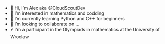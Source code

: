 - 👋 Hi, I’m Alex aka @CloudScoutDev
- 👀 I’m interested in mathematics and codding
- 🌱 I’m currently learning Python and C++ for beginners
- 💞️ I’m looking to collaborate on ...
- ⚡ I'm a participant in the Olympiads in mathematics at the University of Wroclaw

<!---
CloudScoutDev/CloudScoutDev is a ✨ special ✨ repository because its `README.md` (this file) appears on your GitHub profile.
You can click the Preview link to take a look at your changes.
--->
